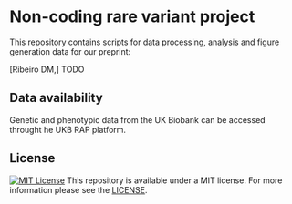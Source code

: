 # Non-coding rare variant project

This repository contains scripts for data processing, analysis and figure generation data for our preprint:

[Ribeiro DM,] TODO

## Data availability
Genetic and phenotypic data from the UK Biobank can be accessed throught he UKB RAP platform.

## License
[![MIT License](https://img.shields.io/badge/license-MIT-green.svg)](LICENSE)
This repository is available under a MIT license. For more information please see the [LICENSE](LICENSE).
